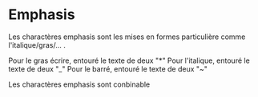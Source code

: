 Emphasis
========

Les charactères emphasis sont les mises en formes particulière comme l'italique/gras/... .

Pour le gras écrire, entouré le texte de deux "*"
Pour l'italique, entouré le texte de deux "_"
Pour le barré, entouré le texte de deux "~"

Les charactères emphasis sont conbinable